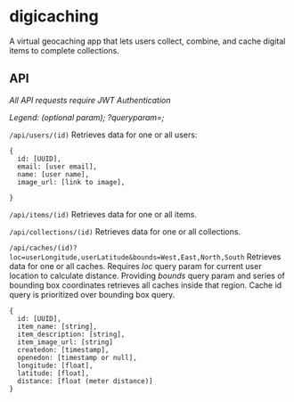 # digicaching
A virtual geocaching app that lets users collect, combine, and cache digital items to complete collections.

## API
_All API requests require JWT Authentication_

_Legend: (optional param); ?queryparam=;_

`/api/users/(id)`
Retrieves data for one or all users:
```
{ 
  id: [UUID],
  email: [user email],
  name: [user name],
  image_url: [link to image],

}
```

`/api/items/(id)`
Retrieves data for one or all items.

`/api/collections/(id)`
Retrieves data for one or all collections.

`/api/caches/(id)?loc=userLongitude,userLatitude&bounds=West,East,North,South`
Retrieves data for one or all caches. Requires _loc_ query param for current user location to calculate distance. Providing _bounds_ query param and series of bounding box coordinates retrieves all caches inside that region. Cache id query is prioritized over bounding box query.
```
{
  id: [UUID],
  item_name: [string],
  item_description: [string],
  item_image_url: [string]
  createdon: [timestamp],
  openedon: [timestamp or null],
  longitude: [float],
  latitude: [float],
  distance: [float (meter distance)]
}
```

